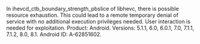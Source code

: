 In ihevcd_ctb_boundary_strength_pbslice of libhevc, there is possible resource exhaustion. This could lead to a remote temporary denial of service with no additional execution privileges needed. User interaction is needed for exploitation. Product: Android. Versions: 5.1.1, 6.0, 6.0.1, 7.0, 7.1.1, 7.1.2, 8.0, 8.1. Android ID: A-62851602.